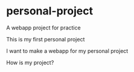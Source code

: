 # personal-project
A webapp project for practice

This is my first personal project

I want to make a webapp for my personal project

How is my project?
